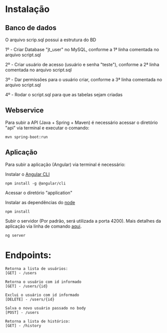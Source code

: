 # Instalação
## Banco de dados
O arquivo scrip.sql possui a estrutura do BD

1º - Criar Database "jt_user" no MySQL, conforme a 1ª linha comentada no arquivo script.sql

2º - Criar usuário de acesso (usuário e senha "teste"), conforme a 2ª linha comentada no arquivo script.sql

3º - Dar permissões para o usuário criar, conforme a 3ª linha comentada no arquivo script.sql

4º - Rodar o script.sql para que as tabelas sejam criadas

## Webservice
Para subir a API (Java + Spring + Maven) é necessário acessar o diretório "api" via terminal e executar o comando:
```
mvn spring-boot:run
```

## Aplicação
Para subir a aplicação (Angular) via terminal é necessário:

Instalar o [Angular CLI](https://github.com/angular/angular-cli/blob/master/README.md)
```
npm install -g @angular/cli
```

Acessar o diretório "application"

Instalar as dependências do [node](https://nodejs.org/en/)
```
npm install
```

Subir o servidor (Por padrão, será utilizada a porta 4200).
Mais detalhes da aplicação via linha de comando [aqui](https://github.com/deniscpaula/jt-user/blob/master/application/README.md).
```
ng server
```


# Endpoints:
```
Retorna a lista de usuários:
[GET] - /users

Retorna o usuário com id informado
[GET] - /users/{id}

Exclui o usuário com id informado
[DELETE] - /users/{id}

Salva o novo usuário passado no body
[POST] - /users

Retorna a lista de histórico:
[GET] - /history
```
